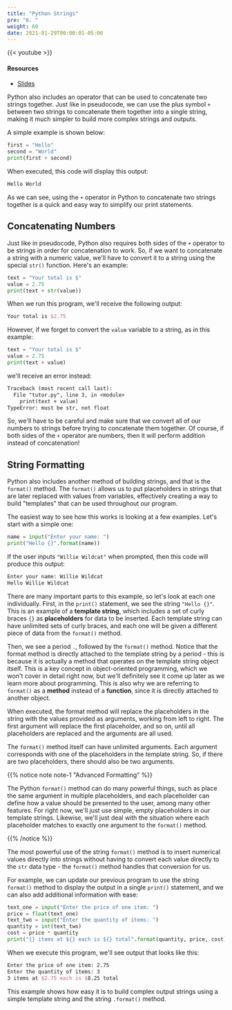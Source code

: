 ```yaml
---
title: "Python Strings"
pre: "6. "
weight: 60
date: 2021-01-29T00:00:01-05:00
---
```


{{< youtube  >}}

#### Resources

* <a href="slides" target="_blank">Slides</a>

Python also includes an operator that can be used to concatenate two strings together. Just like in pseudocode, we can use the plus symbol `+` between two strings to concatenate them together into a single string, making it much simpler to build more complex strings and outputs. 

A simple example is shown below:

```python
first = "Hello"
second = "World"
print(first + second)
```

When executed, this code will display this output:

```tex
Hello World
```

As we can see, using the `+` operator in Python to concatenate two strings together is a quick and easy way to simplify our print statements.

## Concatenating Numbers

Just like in pseudocode, Python also requires both sides of the `+` operator to be strings in order for concatenation to work. So, if we want to concatenate a string with a numeric value, we'll have to convert it to a string using the special `str()` function. Here's an example:

```python
text = "Your total is $"
value = 2.75
print(text + str(value))
```

When we run this program, we'll receive the following output:

```tex
Your total is $2.75
```

However, if we forget to convert the `value` variable to a string, as in this example:

```python
text = "Your total is $"
value = 2.75
print(text + value)
```

we'll receive an error instead:

```tex
Traceback (most recent call last):
  File "tutor.py", line 3, in <module>
    print(text + value)
TypeError: must be str, not float
```

So, we'll have to be careful and make sure that we convert all of our numbers to strings before trying to concatenate them together. Of course, if both sides of the `+` operator are numbers, then it will perform addition instead of concatenation!

## String Formatting

Python also includes another method of building strings, and that is the `format()` method. The `format()` allows us to put placeholders in strings that are later replaced with values from variables, effectively creating a way to build "templates" that can be used throughout our program.

The easiest way to see how this works is looking at a few examples. Let's start with a simple one:

```python
name = input("Enter your name: ")
print("Hello {}".format(name))
```

If the user inputs `"Willie Wildcat"` when prompted, then this code will produce this output:

```tex
Enter your name: Willie Wildcat
Hello Willie Wildcat
```

There are many important parts to this example, so let's look at each one individually. First, in the `print()` statement, we see the string `"Hello {}"`. This is an example of a **template string**, which includes a set of curly braces `{}` as **placeholders** for data to be inserted. Each template string can have unlimited sets of curly braces, and each one will be given a different piece of data from the `format()` method.

Then, we see a period `.`, followed by the `format()` method. Notice that the format method is directly attached to the template string by a period - this is because it is actually a method that operates on the template string object itself. This is a key concept in object-oriented programming, which we won't cover in detail right now, but we'll definitely see it come up later as we learn more about programming. This is also why we are referring to `format()` as a **method** instead of a **function**, since it is directly attached to another object.

When executed, the format method will replace the placeholders in the string with the values provided as arguments, working from left to right. The first argument will replace the first placeholder, and so on, until all placeholders are replaced and the arguments are all used.

The `format()` method itself can have unlimited arguments. Each argument corresponds with one of the placeholders in the template string. So, if there are two placeholders, there should also be two arguments. 

{{% notice note note-1 "Advanced Formatting" %}}

The Python `format()` method can do many powerful things, such as place the same argument in multiple placeholders, and each placeholder can define how a value should be presented to the user, among many other features. For right now, we'll just use simple, empty placeholders in our template strings. Likewise, we'll just deal with the situation where each placeholder matches to exactly one argument to the `format()` method. 

{{% /notice %}}

The most powerful use of the string `format()` method is to insert numerical values directly into strings without having to convert each value directly to the `str` data type - the `format()` method handles that conversion for us.

For example, we can update our previous program to use the string `format()` method to display the output in a single `print()` statement, and we can also add additional information with ease:

```python
text_one = input("Enter the price of one item: ")
price = float(text_one)
text_two = input("Enter the quantity of items: ")
quantity = int(text_two)
cost = price * quantity
print("{} items at ${} each is ${} total".format(quantity, price, cost))
```

When we execute this program, we'll see output that looks like this:

```tex
Enter the price of one item: 2.75
Enter the quantity of items: 3
3 items at $2.75 each is $8.25 total
```

This example shows how easy it is to build complex output strings using a simple template string and the string `.format()` method. 

